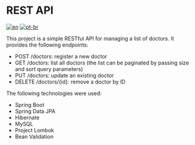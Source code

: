 # REST API

[![en](https://img.shields.io/badge/lang-en-red.svg)](https://github.com/douglasdotv/spring-boot-api-rest/blob/master/README.md)
[![pt-br](https://img.shields.io/badge/lang-pt--br-green.svg)](https://github.com/douglasdotv/spring-boot-api-rest/blob/master/README.pt-br.md)

This project is a simple RESTful API for managing a list of doctors. It provides the following endpoints:

- POST /doctors: register a new doctor
- GET /doctors: list all doctors (the list can be paginated by passing size and sort query parameters)
- PUT /doctors: update an existing doctor
- DELETE /doctors/{id}: remove a doctor by ID

The following technologies were used:

- Spring Boot
- Spring Data JPA
- Hibernate
- MySQL
- Project Lombok
- Bean Validation
